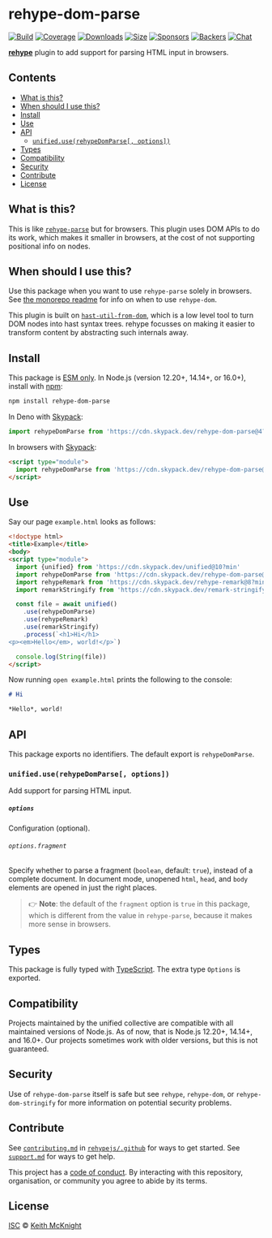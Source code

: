 # rehype-dom-parse

[![Build][build-badge]][build]
[![Coverage][coverage-badge]][coverage]
[![Downloads][downloads-badge]][downloads]
[![Size][size-badge]][size]
[![Sponsors][sponsors-badge]][collective]
[![Backers][backers-badge]][collective]
[![Chat][chat-badge]][chat]

**[rehype][]** plugin to add support for parsing HTML input in browsers.

## Contents

*   [What is this?](#what-is-this)
*   [When should I use this?](#when-should-i-use-this)
*   [Install](#install)
*   [Use](#use)
*   [API](#api)
    *   [`unified.use(rehypeDomParse[, options])`](#unifieduserehypedomparse-options)
*   [Types](#types)
*   [Compatibility](#compatibility)
*   [Security](#security)
*   [Contribute](#contribute)
*   [License](#license)

## What is this?

This is like [`rehype-parse`][rehype-parse] but for browsers.
This plugin uses DOM APIs to do its work, which makes it smaller in browsers, at
the cost of not supporting positional info on nodes.

## When should I use this?

Use this package when you want to use `rehype-parse` solely in browsers.
See [the monorepo readme][rehype-dom] for info on when to use `rehype-dom`.

This plugin is built on [`hast-util-from-dom`][hast-util-from-dom], which is a
low level tool to turn DOM nodes into hast syntax trees.
rehype focusses on making it easier to transform content by abstracting such
internals away.

## Install

This package is [ESM only](https://gist.github.com/sindresorhus/a39789f98801d908bbc7ff3ecc99d99c).
In Node.js (version 12.20+, 14.14+, or 16.0+), install with [npm][]:

```sh
npm install rehype-dom-parse
```

In Deno with [Skypack][]:

```js
import rehypeDomParse from 'https://cdn.skypack.dev/rehype-dom-parse@4?dts'
```

In browsers with [Skypack][]:

```html
<script type="module">
  import rehypeDomParse from 'https://cdn.skypack.dev/rehype-dom-parse@4?min'
</script>
```

## Use

Say our page `example.html` looks as follows:

```html
<!doctype html>
<title>Example</title>
<body>
<script type="module">
  import {unified} from 'https://cdn.skypack.dev/unified@10?min'
  import rehypeDomParse from 'https://cdn.skypack.dev/rehype-dom-parse@4?min'
  import rehypeRemark from 'https://cdn.skypack.dev/rehype-remark@8?min'
  import remarkStringify from 'https://cdn.skypack.dev/remark-stringify@10?min'

  const file = await unified()
    .use(rehypeDomParse)
    .use(rehypeRemark)
    .use(remarkStringify)
    .process(`<h1>Hi</h1>
<p><em>Hello</em>, world!</p>`)

  console.log(String(file))
</script>
```

Now running `open example.html` prints the following to the console:

```markdown
# Hi

*Hello*, world!
```

## API

This package exports no identifiers.
The default export is `rehypeDomParse`.

### `unified.use(rehypeDomParse[, options])`

Add support for parsing HTML input.

##### `options`

Configuration (optional).

###### `options.fragment`

Specify whether to parse a fragment (`boolean`, default: `true`), instead of a
complete document.
In document mode, unopened `html`, `head`, and `body` elements are opened in
just the right places.

> 👉 **Note**: the default of the `fragment` option is `true` in this package,
> which is different from the value in `rehype-parse`, because it makes more
> sense in browsers.

## Types

This package is fully typed with [TypeScript][].
The extra type `Options` is exported.

## Compatibility

Projects maintained by the unified collective are compatible with all maintained
versions of Node.js.
As of now, that is Node.js 12.20+, 14.14+, and 16.0+.
Our projects sometimes work with older versions, but this is not guaranteed.

## Security

Use of `rehype-dom-parse` itself is safe but see `rehype`, `rehype-dom`, or
`rehype-dom-stringify` for more information on potential security problems.

## Contribute

See [`contributing.md`][contributing] in [`rehypejs/.github`][health] for ways
to get started.
See [`support.md`][support] for ways to get help.

This project has a [code of conduct][coc].
By interacting with this repository, organisation, or community you agree to
abide by its terms.

## License

[ISC][license] © [Keith McKnight][author]

<!-- Definitions -->

[build-badge]: https://github.com/rehypejs/rehype-dom/workflows/main/badge.svg

[build]: https://github.com/rehypejs/rehype-dom/actions

[coverage-badge]: https://img.shields.io/codecov/c/github/rehypejs/rehype-dom.svg

[coverage]: https://codecov.io/github/rehypejs/rehype-dom

[downloads-badge]: https://img.shields.io/npm/dm/rehype-dom-parse.svg

[downloads]: https://www.npmjs.com/package/rehype-dom-parse

[size-badge]: https://img.shields.io/bundlephobia/minzip/rehype-dom-parse.svg

[size]: https://bundlephobia.com/result?p=rehype-dom-parse

[sponsors-badge]: https://opencollective.com/unified/sponsors/badge.svg

[backers-badge]: https://opencollective.com/unified/backers/badge.svg

[collective]: https://opencollective.com/unified

[chat-badge]: https://img.shields.io/badge/chat-discussions-success.svg

[chat]: https://github.com/rehypejs/rehype/discussions

[npm]: https://docs.npmjs.com/cli/install

[skypack]: https://www.skypack.dev

[author]: https://keith.mcknig.ht

[license]: https://github.com/rehypejs/rehype-dom/blob/main/license

[typescript]: https://www.typescriptlang.org

[health]: https://github.com/rehypejs/.github

[contributing]: https://github.com/rehypejs/.github/blob/main/contributing.md

[support]: https://github.com/rehypejs/.github/blob/main/support.md

[coc]: https://github.com/rehypejs/.github/blob/main/code-of-conduct.md

[rehype]: https://github.com/rehypejs/rehype

[rehype-dom]: https://github.com/rehypejs/rehype-dom

[rehype-parse]: https://github.com/rehypejs/rehype/tree/main/packages/rehype-parse

[hast-util-from-dom]: https://github.com/syntax-tree/hast-util-from-dom
